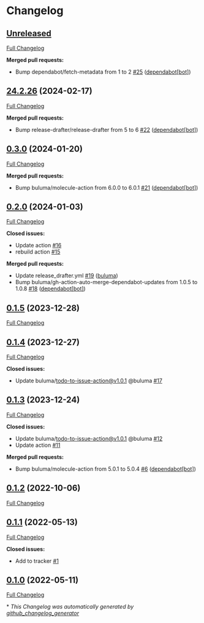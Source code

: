 # Changelog

## [Unreleased](https://github.com/buluma/ansible-role-autofs/tree/HEAD)

[Full Changelog](https://github.com/buluma/ansible-role-autofs/compare/24.2.26...HEAD)

**Merged pull requests:**

- Bump dependabot/fetch-metadata from 1 to 2 [\#25](https://github.com/buluma/ansible-role-autofs/pull/25) ([dependabot[bot]](https://github.com/apps/dependabot))

## [24.2.26](https://github.com/buluma/ansible-role-autofs/tree/24.2.26) (2024-02-17)

[Full Changelog](https://github.com/buluma/ansible-role-autofs/compare/0.3.0...24.2.26)

**Merged pull requests:**

- Bump release-drafter/release-drafter from 5 to 6 [\#22](https://github.com/buluma/ansible-role-autofs/pull/22) ([dependabot[bot]](https://github.com/apps/dependabot))

## [0.3.0](https://github.com/buluma/ansible-role-autofs/tree/0.3.0) (2024-01-20)

[Full Changelog](https://github.com/buluma/ansible-role-autofs/compare/0.2.0...0.3.0)

**Merged pull requests:**

- Bump buluma/molecule-action from 6.0.0 to 6.0.1 [\#21](https://github.com/buluma/ansible-role-autofs/pull/21) ([dependabot[bot]](https://github.com/apps/dependabot))

## [0.2.0](https://github.com/buluma/ansible-role-autofs/tree/0.2.0) (2024-01-03)

[Full Changelog](https://github.com/buluma/ansible-role-autofs/compare/0.1.5...0.2.0)

**Closed issues:**

- Update action [\#16](https://github.com/buluma/ansible-role-autofs/issues/16)
- rebuild action [\#15](https://github.com/buluma/ansible-role-autofs/issues/15)

**Merged pull requests:**

- Update release\_drafter.yml [\#19](https://github.com/buluma/ansible-role-autofs/pull/19) ([buluma](https://github.com/buluma))
- Bump buluma/gh-action-auto-merge-dependabot-updates from 1.0.5 to 1.0.8 [\#18](https://github.com/buluma/ansible-role-autofs/pull/18) ([dependabot[bot]](https://github.com/apps/dependabot))

## [0.1.5](https://github.com/buluma/ansible-role-autofs/tree/0.1.5) (2023-12-28)

[Full Changelog](https://github.com/buluma/ansible-role-autofs/compare/0.1.4...0.1.5)

## [0.1.4](https://github.com/buluma/ansible-role-autofs/tree/0.1.4) (2023-12-27)

[Full Changelog](https://github.com/buluma/ansible-role-autofs/compare/0.1.3...0.1.4)

**Closed issues:**

- Update buluma/todo-to-issue-action@v1.0.1 @buluma [\#17](https://github.com/buluma/ansible-role-autofs/issues/17)

## [0.1.3](https://github.com/buluma/ansible-role-autofs/tree/0.1.3) (2023-12-24)

[Full Changelog](https://github.com/buluma/ansible-role-autofs/compare/0.1.2...0.1.3)

**Closed issues:**

- Update buluma/todo-to-issue-action@v1.0.1 @buluma [\#12](https://github.com/buluma/ansible-role-autofs/issues/12)
- Update action [\#11](https://github.com/buluma/ansible-role-autofs/issues/11)

**Merged pull requests:**

- Bump buluma/molecule-action from 5.0.1 to 5.0.4 [\#6](https://github.com/buluma/ansible-role-autofs/pull/6) ([dependabot[bot]](https://github.com/apps/dependabot))

## [0.1.2](https://github.com/buluma/ansible-role-autofs/tree/0.1.2) (2022-10-06)

[Full Changelog](https://github.com/buluma/ansible-role-autofs/compare/0.1.1...0.1.2)

## [0.1.1](https://github.com/buluma/ansible-role-autofs/tree/0.1.1) (2022-05-13)

[Full Changelog](https://github.com/buluma/ansible-role-autofs/compare/0.1.0...0.1.1)

**Closed issues:**

- Add to tracker [\#1](https://github.com/buluma/ansible-role-autofs/issues/1)

## [0.1.0](https://github.com/buluma/ansible-role-autofs/tree/0.1.0) (2022-05-11)

[Full Changelog](https://github.com/buluma/ansible-role-autofs/compare/707f567f4ed24403cfe00d120a3e07d45d937001...0.1.0)



\* *This Changelog was automatically generated by [github_changelog_generator](https://github.com/github-changelog-generator/github-changelog-generator)*
